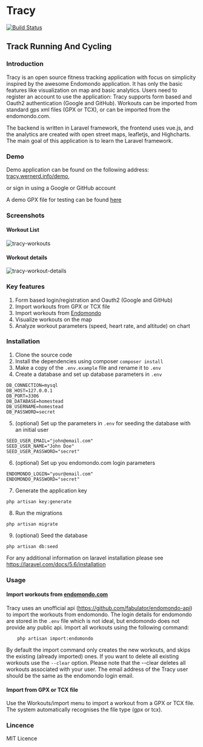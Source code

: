 # Tracy

[![Build Status](https://travis-ci.org/daniel-werner/tracy.svg?branch=master)](https://travis-ci.com/daniel-werner/tracy)

## Track Running And Cycling

### Introduction
Tracy is an open source fitness tracking application with focus on simplicity
inspired by the awesome Endomondo application.
It has only the basic features like visualization on map and basic analytics.
Users need to register an account to use the application: Tracy supports form
based and Oauth2 authentication (Google and GitHub).
Workouts can be imported from standard gps xml files (GPX or TCX),
or can be imported from the endomondo.com.

The backend is written in Laravel framework, the frontend uses vue.js, and the analytics
are created with open street maps, leafletjs, and Highcharts.
The main goal of this application is to learn the Laravel framework.

### Demo
Demo application can be found on the following address: [tracy.wernerd.info/demo](https://tracy.wernerd.info/demo),

or sign in using a Google or GitHub account

A demo GPX file for testing can be found [here](https://www.mapbox.com/help/data/run.gpx)

### Screenshots
#### Workout List
![tracy-workouts](https://user-images.githubusercontent.com/38726367/43262320-026995ee-90e0-11e8-9952-3383c7cfbb5f.png)
#### Workout details
![tracy-workout-details](https://user-images.githubusercontent.com/38726367/43262422-5af3a394-90e0-11e8-957c-94d0c8014e93.png)

### Key features
1. Form based login/registration and Oauth2 (Google and GitHub)
2. Import workouts from GPX or TCX file
3. Import workouts from [Endomondo](http://endomondo.com)
4. Visualize workouts on the map
5. Analyze workout parameters (speed, heart rate, and altitude) on chart

### Installation
1. Clone the source code
2. Install the dependencies using composer `composer install`
3. Make a copy of the `.env.example` file and rename it to `.env`
4. Create a database and set up database parameters in `.env`

```
DB_CONNECTION=mysql
DB_HOST=127.0.0.1
DB_PORT=3306
DB_DATABASE=homestead
DB_USERNAME=homestead
DB_PASSWORD=secret
```

5. (optional) Set up the parameters in `.env` for seeding the database with an initial
user

```
SEED_USER_EMAIL="john@email.com"
SEED_USER_NAME="John Doe"
SEED_USER_PASSWORD="secret"
```

6. (optional) Set up you endomondo.com login parameters

```
ENDOMONDO_LOGIN="your@email.com"
ENDOMONDO_PASSWORD="secret"
```

7. Generate the application key

 ```
 php artisan key:generate
 ```

8. Run the migrations

```
php artisan migrate
```

9. (optional) Seed the database

```
php artisan db:seed
```


For any additional information on laravel installation please see
https://laravel.com/docs/5.6/installation

### Usage
#### Import workouts from [endomondo.com](http://endomondo.com)
Tracy uses an unofficial api (https://github.com/fabulator/endomondo-api)
to import the workouts from endomondo. The login details for endomondo
are stored in the `.env` file which is not ideal, but endomondo does not
provide any public api. Import all workouts using the following command:
```
    php artisan import:endomondo
```

By default the import command only creates the new workouts, and skips the
 existing (already imported) ones. If you want to delete all existing workouts
 use the `--clear` option. Please note that the --clear deletes all workouts
 associated with your user. The email address of the Tracy user should be the same
 as the endomondo login email.

 #### Import from GPX or TCX file
 Use the Workouts/import menu to import a workout from a GPX or TCX file.
 The system automatically recognises the file type (gpx or tcx).


### Lincence
MIT Licence
